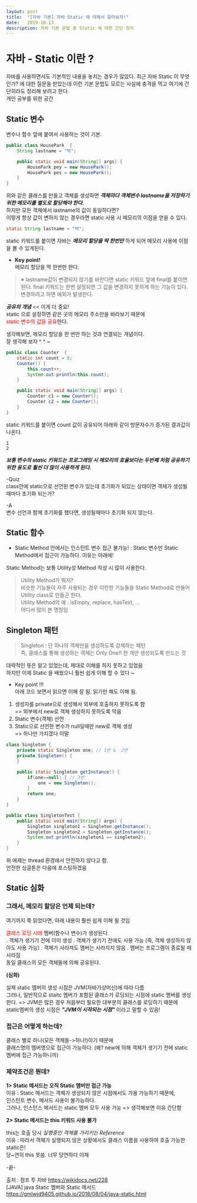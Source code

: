 ```yaml
---
layout: post
title:  "[자바 기본] 자바 Static 에 대해서 알아보자!"
date:   2019-10-13
description: 자바 기본 문법 중 Static 에 대한 간단 정리
---
```


<!-- <p class="intro"><span class="dropcap">C</span>urabitur blandit tempus porttitor. Nullam quis risus eget urna mollis ornare vel eu leo. Vestibulum id ligula porta felis euismod semper. Donec sed odio dui. Aenean lacinia bibendum nulla sed consectetur.</p> -->

<!-- # Heading 1

## Heading 2

### Heading 3

#### Heading 4

##### Heading 5

###### Heading 6 -->

# 자바 - Static 이란 ?

자바를 사용하면서도 기본적인 내용을 놓치는 경우가 많았다.
최근 자바 Static 이 무엇인가? 에 대한 질문을 받았는데 이런 기본 문법도 모르는 사실에 충격을 먹고 여기에 간단히라도 정리해 보려고 한다.  
개인 공부를 위한 공간  

## Static 변수

변수나 함수 앞에 붙여서 사용하는 것이 기본.

~~~ java
public class HousePark  {
    String lastname = "박";

    public static void main(String[] args) {
        HousePark pey = new HousePark();
        HousePark pes = new HousePark();
    }
}
~~~
위와 같은 클래스를 만들고 객체를 생성하면 ***객체마다 객체변수 lastname을 저장하기 위한 메모리를 별도로 할당해야 한다.***   
하지만 모든 객체에서 lastname의 값이 동일하다면?  
이렇게 항상 값이 변하지 않는 경우라면 static 사용 시 메모리의 이점을 얻을 수 있다.

~~~ java
static String lastname = "박";
~~~

static 키워드를 붙이면 자바는 ***메모리 할당을 딱 한번만*** 하게 되어 메모리 사용에 이점을 볼 수 있게된다.

* **Key point!**  
 메모리 할당을 딱 한번만 한다. 

> ※ lastname값이 변경되지 않기를 바란다면 static 키워드 앞에 final를 붙이면 된다. final 키워드는 한번 설정되면 그 값을 변경하지 못하게 하는 기능이 있다. 변경하려고 하면 예외가 발생한다.


***공유의 개념***  << 이게 더 중요!  
static 으로 설정하면 같은 곳의 메모리 주소만을 바라보기 때문에  
<span style="color:red"> static 변수의 값을 공유</span>한다.


생각해보면, 메모리 할당을 한 번만 하는 것과 연결되는 개념이다.  
잘 생각해 보자 ^ ^ ~


~~~ java
public class Counter  {
    static int count = 0;
    Counter() {
        this.count++;
        System.out.println(this.count);
    }

    public static void main(String[] args) {
        Counter c1 = new Counter();
        Counter c2 = new Counter();
    }
}
~~~

static 키워드를 붙이면 count 값이 공유되어 아래와 같이 방문자수가 증가된 결과값이 나온다.
~~~
1
2
~~~

***보통 변수의 static 키워드는 프로그래밍 시 메모리의 효율보다는 두번째 처럼 공유하기 위한 용도로 훨씬 더 많이 사용하게 된다.***  
  
  
    
-Quiz  
class안에 static으로 선언된 변수가 있는데 초기화가 되있는 상태이면 객체가 생성될때마다 초기화 되는가?

-A   
변수 선언과 함께 초기화를 했다면, 생성될때마다 초기화 되지 않는다.

     
## Static 함수

*  Static Method 안에서는 인스턴트 변수 접근 불가능!
 : Static 변수만 Static Method에서 접근이 가능하다. 이유는 아래에!

Static Method는 보통 Utility성 Method 작성 시 많이 사용한다.
> Utility Method가 뭐지?  
비슷한 기능들이 자주 사용되는 경우 이런한 기능들을 Static Method로 만들어 Utility class로 만들곤 한다.  
Utility Method의 예 : isEmpty, replace, hasText, ...  
어디서 많이 본 명칭임


## Singleton 패턴  
> Singleton : 단 하나의 객체만을 생성하도록 강제하는 패턴  
즉, 클래스를 통해 생성하는 객체는 Only One!! 한 개만 생성되도록 만드는 것  

대략적인 뜻은 알고 있었는데, 제대로 이해를 하지 못하고 있었음  
하지만 이제 Static 을 배웠으니 훨씬 쉽게 이해 할 수 있다 ~  

* Key point !!!  
아래 코드 보면서 읽으면 이해 잘 됨. 읽기만 해도 이해 됨.  

1. 생성자를 private으로 생성해서 외부에 호출하지 못하도록 함  
=> 외부에서 new로 객체 생성하지 못하도록 막음
2. Static 변수(객체) 선언  
3. Static으로 선언한 변수가 null일때만 new로 객체 생성  
=> 하나만 가지겠다 이말  


~~~ java
class Singleton {
    private static Singleton one; // 1번 &  2번
    private Singleton() {
    }

    public static Singleton getInstance() {
        if(one==null) { // 3번
            one = new Singleton();
        }
        return one;
    }
}

public class SingletonTest {
    public static void main(String[] args) {
        Singleton singleton1 = Singleton.getInstance();
        Singleton singleton2 = Singleton.getInstance();
        System.out.println(singleton1 == singleton2);
    }
}
~~~

위 에제는 thread 환경에서 안전하지 않다고 함.  
안전한 싱글톤은 다음에 포스팅하겠음  

## Static 심화  
  
  
### 그래서, 메모리 할당은 언제 되는데?  

여기까지 쭉 읽었다면, 아래 내용이 훨씬 쉽게 이해 될 것임  

<span style="color:red">클래스 로딩 시에</span> 멤버(함수나 변수)가 생성된다.  
 . 객체가 생기기 전에 이미 생성
 . 객체가 생기기 전에도 사용 가능 (즉, 객체 생성하지 않아도 사용 가능)
 . 객체가 사라져도 멤버는 사라지지 않음
 . 멤버는 프로그램이 종료될 때 사라짐  
동일 클래스의 모든 객체들에 의해 공유된다.

**(심화)**  

실제 static 멤버의 생성 시점은 JVM(자바가상머신)에 따라 다름  
그러나, 일반적으로 staitc 멤버가 포함된 클래스가 로딩되는 시점에 static 멤버를 생성한다.
=> JVM은 많은 경우 처음부터 필요한 대부분의 클래스를 로딩하기 때문에  
static멤버의 생성 시점은 ***"JVM이 시작되는 시점"*** 이라고 말할 수 있음!

### 접근은 어떻게 하는데?  

클래스 별로 하나(모든 객체들->하나!)이기 때문에  
클래스명의 멤버명으로 접근이 가능하다. (왜? new에 의해 객체가 생기기 전에 static 멤버에 접근 가능하니까)

### 제약조건은 뭔데?  
  

**1> Static 메서드는 오직 Static 멤버만 접근 가능**  
이유 : Static 메서드는 객체가 생성되지 않은 시점에서도 가용 가능하기 때문에,  
인스턴트 변수, 메서드 사용이 불가능하다.  
그러나, 인스턴스 메서드는 static 멤버 모두 사용 가능 => 생각해보면 이유 간단함  

**2> Static 메서드는 this 키워드 사용 불가**


this는 호출 당시 *실행중인 객체를 가리키는 Reference*  
이유 : 따라서 객체가 실행되지 않은 상황에서도 클래스 이름을 사용하여 호출 가능한 static은!  
당~연히 this 못씀. 너무 당연하다 이제  

-끝-  


출처 : 점프 투 자바 https://wikidocs.net/228  
[JAVA] java Static 멤버와 Static 메서드 https://gmlwjd9405.github.io/2018/08/04/java-static.html
